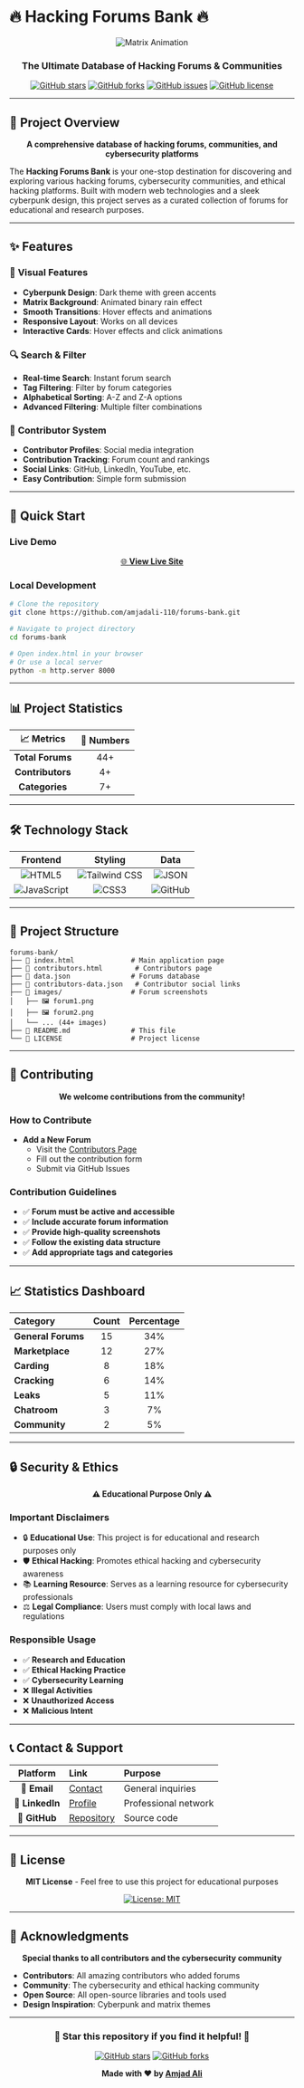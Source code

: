 # 🔥 Hacking Forums Bank 🔥

<div align="center">

![Matrix Animation](https://media4.giphy.com/media/v1.Y2lkPTc5MGI3NjExZmRwMTJpYXp0OHk1MTVjbnE3MXBvOTAyMDE5bGVmemc1Mnp0YWdtayZlcD12MV9pbnRlcm5hbF9naWZfYnlfaWQmY3Q9Zw/RbDKaczqWovIugyJmW/giphy.gif)

### **The Ultimate Database of Hacking Forums & Communities**

[![GitHub stars](https://img.shields.io/github/stars/amjadali-110/forums-bank?style=for-the-badge)](https://github.com/amjadali-110/forums-bank/stargazers)
[![GitHub forks](https://img.shields.io/github/forks/amjadali-110/forums-bank?style=for-the-badge)](https://github.com/amjadali-110/forums-bank/network)
[![GitHub issues](https://img.shields.io/github/issues/amjadali-110/forums-bank?style=for-the-badge&color=00ff41)](https://github.com/amjadali-110/forums-bank/issues)
[![GitHub license](https://img.shields.io/github/license/amjadali-110/forums-bank?style=for-the-badge&color=00ff41)](https://github.com/amjadali-110/forums-bank/blob/main/LICENSE)

</div>

---

## 🎯 **Project Overview**

<div align="center">

**A comprehensive database of hacking forums, communities, and cybersecurity platforms**

</div>

The **Hacking Forums Bank** is your one-stop destination for discovering and exploring various hacking forums, cybersecurity communities, and ethical hacking platforms. Built with modern web technologies and a sleek cyberpunk design, this project serves as a curated collection of forums for educational and research purposes.

---

## ✨ **Features**


### 🎨 **Visual Features**
- **Cyberpunk Design**: Dark theme with green accents
- **Matrix Background**: Animated binary rain effect
- **Smooth Transitions**: Hover effects and animations
- **Responsive Layout**: Works on all devices
- **Interactive Cards**: Hover effects and click animations

### 🔍 **Search & Filter**
- **Real-time Search**: Instant forum search
- **Tag Filtering**: Filter by forum categories
- **Alphabetical Sorting**: A-Z and Z-A options
- **Advanced Filtering**: Multiple filter combinations

### 👥 **Contributor System**
- **Contributor Profiles**: Social media integration
- **Contribution Tracking**: Forum count and rankings
- **Social Links**: GitHub, LinkedIn, YouTube, etc.
- **Easy Contribution**: Simple form submission

---

## 🚀 **Quick Start**

### **Live Demo**
<div align="center">

[🌐 **View Live Site**](https://forums-bank.codegrills.com)

</div>

### **Local Development**

```bash
# Clone the repository
git clone https://github.com/amjadali-110/forums-bank.git

# Navigate to project directory
cd forums-bank

# Open index.html in your browser
# Or use a local server
python -m http.server 8000
```

---

## 📊 **Project Statistics**

<div align="center">

| 📈 **Metrics** | 🔢 **Numbers** |
|:---:|:---:|
| **Total Forums** | 44+ |
| **Contributors** | 4+ |
| **Categories** | 7+ |

</div>

---

## 🛠️ **Technology Stack**

<div align="center">

| **Frontend** | **Styling** | **Data** |
|:---:|:---:|:---:|
| ![HTML5](https://img.shields.io/badge/HTML5-E34F26?style=for-the-badge&logo=html5&logoColor=white) | ![Tailwind CSS](https://img.shields.io/badge/Tailwind_CSS-38B2AC?style=for-the-badge&logo=tailwind-css&logoColor=white) | ![JSON](https://img.shields.io/badge/json-5E5C5C?style=for-the-badge&logo=json&logoColor=white) |
| ![JavaScript](https://img.shields.io/badge/JavaScript-F7DF1E?style=for-the-badge&logo=javascript&logoColor=black) | ![CSS3](https://img.shields.io/badge/CSS3-1572B6?style=for-the-badge&logo=css3&logoColor=white) | ![GitHub](https://img.shields.io/badge/GitHub-100000?style=for-the-badge&logo=github&logoColor=white) |

</div>



---

## 📁 **Project Structure**

```
forums-bank/
├── 📄 index.html              # Main application page
├── 📄 contributors.html        # Contributors page
├── 📄 data.json               # Forums database
├── 📄 contributors-data.json   # Contributor social links
├── 📁 images/                 # Forum screenshots
│   ├── 🖼️ forum1.png
│   ├── 🖼️ forum2.png
│   └── ... (44+ images)
├── 📄 README.md               # This file
└── 📄 LICENSE                 # Project license
```

---

## 🤝 **Contributing**

<div align="center">

**We welcome contributions from the community!**

</div>

### **How to Contribute**


- **Add a New Forum**
   - Visit the [Contributors Page](https://forums-bank.codegrills.com/contributors.html)
   - Fill out the contribution form
   - Submit via GitHub Issues

### **Contribution Guidelines**

- ✅ **Forum must be active and accessible**
- ✅ **Include accurate forum information**
- ✅ **Provide high-quality screenshots**
- ✅ **Follow the existing data structure**
- ✅ **Add appropriate tags and categories**

---

## 📈 **Statistics Dashboard**

<div align="center">

| **Category** | **Count** | **Percentage** |
|:---|:---:|:---:|
| **General Forums** | 15 | 34% |
| **Marketplace** | 12 | 27% |
| **Carding** | 8 | 18% |
| **Cracking** | 6 | 14% |
| **Leaks** | 5 | 11% |
| **Chatroom** | 3 | 7% |
| **Community** | 2 | 5% |

</div>

---

## 🔒 **Security & Ethics**

<div align="center">

**⚠️ Educational Purpose Only ⚠️**

</div>

### **Important Disclaimers**
- 🔒 **Educational Use**: This project is for educational and research purposes only
- 🛡️ **Ethical Hacking**: Promotes ethical hacking and cybersecurity awareness
- 📚 **Learning Resource**: Serves as a learning resource for cybersecurity professionals
- ⚖️ **Legal Compliance**: Users must comply with local laws and regulations

### **Responsible Usage**
- ✅ **Research and Education**
- ✅ **Ethical Hacking Practice**
- ✅ **Cybersecurity Learning**
- ❌ **Illegal Activities**
- ❌ **Unauthorized Access**
- ❌ **Malicious Intent**

---

## 📞 **Contact & Support**

<div align="center">

| **Platform** | **Link** | **Purpose** |
|:---:|:---|:---|
| 📧 **Email** | [Contact](mailto:110amjadali786@gmail.com) | General inquiries |
| 💼 **LinkedIn** | [Profile](https://linkedin.com/in/amjadali110/) | Professional network |
| 🐙 **GitHub** | [Repository](https://github.com/amjadali-110/forums-bank) | Source code |

</div>

---

## 📄 **License**

<div align="center">

**MIT License** - Feel free to use this project for educational purposes

[![License: MIT](https://img.shields.io/badge/License-MIT-yellow.svg?style=for-the-badge)](https://opensource.org/licenses/MIT)

</div>

---

## 🙏 **Acknowledgments**

<div align="center">

**Special thanks to all contributors and the cybersecurity community**

</div>

- **Contributors**: All amazing contributors who added forums
- **Community**: The cybersecurity and ethical hacking community
- **Open Source**: All open-source libraries and tools used
- **Design Inspiration**: Cyberpunk and matrix themes

---

<div align="center">

### **🌟 Star this repository if you find it helpful! 🌟**

[![GitHub stars](https://img.shields.io/github/stars/amjadali-110/forums-bank)](https://github.com/amjadali-110/forums-bank/stargazers)
[![GitHub forks](https://img.shields.io/github/forks/amjadali-110/forums-bank)](https://github.com/amjadali-110/forums-bank/network)

**Made with ❤️ by [Amjad Ali](https://linkedin.com/in/amjadali110)**

</div>

